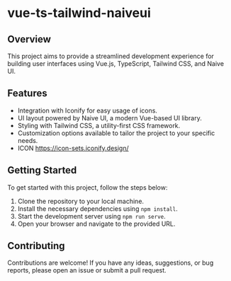 # vue-ts-tailwind-naiveui

## Overview
This project aims to provide a streamlined development experience for building user interfaces using Vue.js, TypeScript, Tailwind CSS, and Naive UI.

## Features
- Integration with Iconify for easy usage of icons.
- UI layout powered by Naive UI, a modern Vue-based UI library.
- Styling with Tailwind CSS, a utility-first CSS framework.
- Customization options available to tailor the project to your specific needs.
- ICON https://icon-sets.iconify.design/
## Getting Started
To get started with this project, follow the steps below:

1. Clone the repository to your local machine.
2. Install the necessary dependencies using `npm install`.
3. Start the development server using `npm run serve`.
4. Open your browser and navigate to the provided URL.

## Contributing
Contributions are welcome! If you have any ideas, suggestions, or bug reports, please open an issue or submit a pull request.


